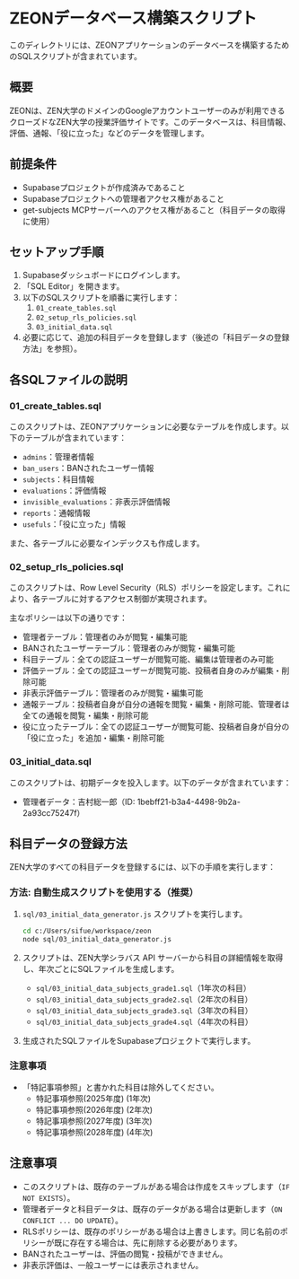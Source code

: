 # ZEONデータベース構築スクリプト

このディレクトリには、ZEONアプリケーションのデータベースを構築するためのSQLスクリプトが含まれています。

## 概要

ZEONは、ZEN大学のドメインのGoogleアカウントユーザーのみが利用できるクローズドなZEN大学の授業評価サイトです。このデータベースは、科目情報、評価、通報、「役に立った」などのデータを管理します。

## 前提条件

- Supabaseプロジェクトが作成済みであること
- Supabaseプロジェクトへの管理者アクセス権があること
- get-subjects MCPサーバーへのアクセス権があること（科目データの取得に使用）

## セットアップ手順

1. Supabaseダッシュボードにログインします。
2. 「SQL Editor」を開きます。
3. 以下のSQLスクリプトを順番に実行します：
   1. `01_create_tables.sql`
   2. `02_setup_rls_policies.sql`
   3. `03_initial_data.sql`
4. 必要に応じて、追加の科目データを登録します（後述の「科目データの登録方法」を参照）。

## 各SQLファイルの説明

### 01_create_tables.sql

このスクリプトは、ZEONアプリケーションに必要なテーブルを作成します。以下のテーブルが含まれています：

- `admins`：管理者情報
- `ban_users`：BANされたユーザー情報
- `subjects`：科目情報
- `evaluations`：評価情報
- `invisible_evaluations`：非表示評価情報
- `reports`：通報情報
- `usefuls`：「役に立った」情報

また、各テーブルに必要なインデックスも作成します。

### 02_setup_rls_policies.sql

このスクリプトは、Row Level Security（RLS）ポリシーを設定します。これにより、各テーブルに対するアクセス制御が実現されます。

主なポリシーは以下の通りです：

- 管理者テーブル：管理者のみが閲覧・編集可能
- BANされたユーザーテーブル：管理者のみが閲覧・編集可能
- 科目テーブル：全ての認証ユーザーが閲覧可能、編集は管理者のみ可能
- 評価テーブル：全ての認証ユーザーが閲覧可能、投稿者自身のみが編集・削除可能
- 非表示評価テーブル：管理者のみが閲覧・編集可能
- 通報テーブル：投稿者自身が自分の通報を閲覧・編集・削除可能、管理者は全ての通報を閲覧・編集・削除可能
- 役に立ったテーブル：全ての認証ユーザーが閲覧可能、投稿者自身が自分の「役に立った」を追加・編集・削除可能

### 03_initial_data.sql

このスクリプトは、初期データを投入します。以下のデータが含まれています：

- 管理者データ：吉村総一郎（ID: 1bebff21-b3a4-4498-9b2a-2a93cc75247f）

## 科目データの登録方法

ZEN大学のすべての科目データを登録するには、以下の手順を実行します：

### 方法: 自動生成スクリプトを使用する（推奨）

1. `sql/03_initial_data_generator.js` スクリプトを実行します。
   ```bash
   cd c:/Users/sifue/workspace/zeon
   node sql/03_initial_data_generator.js
   ```

2. スクリプトは、ZEN大学シラバス API サーバーから科目の詳細情報を取得し、年次ごとにSQLファイルを生成します。
   - `sql/03_initial_data_subjects_grade1.sql`（1年次の科目）
   - `sql/03_initial_data_subjects_grade2.sql`（2年次の科目）
   - `sql/03_initial_data_subjects_grade3.sql`（3年次の科目）
   - `sql/03_initial_data_subjects_grade4.sql`（4年次の科目）

3. 生成されたSQLファイルをSupabaseプロジェクトで実行します。

### 注意事項

- 「特記事項参照」と書かれた科目は除外してください。
  - 特記事項参照(2025年度) (1年次)
  - 特記事項参照(2026年度) (2年次)
  - 特記事項参照(2027年度) (3年次)
  - 特記事項参照(2028年度) (4年次)

## 注意事項

- このスクリプトは、既存のテーブルがある場合は作成をスキップします（`IF NOT EXISTS`）。
- 管理者データと科目データは、既存のデータがある場合は更新します（`ON CONFLICT ... DO UPDATE`）。
- RLSポリシーは、既存のポリシーがある場合は上書きします。同じ名前のポリシーが既に存在する場合は、先に削除する必要があります。
- BANされたユーザーは、評価の閲覧・投稿ができません。
- 非表示評価は、一般ユーザーには表示されません。
